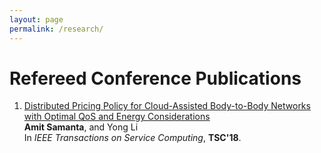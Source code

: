 ```yaml
---
layout: page
permalink: /research/
---
```


# Refereed Conference Publications

1. [Distributed Pricing Policy for Cloud-Assisted Body-to-Body Networks with Optimal QoS and Energy Considerations](https://ieeexplore.ieee.org/document/8368320/)<br>
   **Amit Samanta**, and Yong Li<br>
   In *IEEE Transactions on Service Computing*, **TSC'18**.



